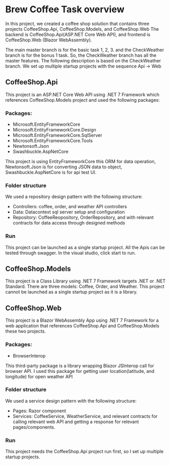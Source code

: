 # Brew Coffee Task overview
In this project, we created a coffee shop solution that contains three projects CoffeeShop.Api, CoffeeShop.Models, and CoffeeShop.Web
The backend is CoffeeShop.Api(ASP.NET Core Web API), and frontend is CoffeeShop.Web (Blazor WebAssembly).

The main master branch is for the basic task 1, 2, 3. and the CheckWeather branch is for the bonus 1 task. So, the CheckWeather branch has all the master features.
The following description is based on the CheckWeather branch. We set up multiple startup projects with the sequence Api -> Web

## CoffeeShop.Api
This project is an ASP.NET Core Web API using .NET 7 Framework which references CoffeeShop.Models project and used the following packages:

### Packages:
* Microsoft.EntityFrameworkCore
* Microsoft.EntityFrameworkCore.Design
* Microsoft.EntityFrameworkCore.SqlServer
* Microsoft.EntityFrameworkCore.Tools
* Newtonsoft.Json
* Swashbuckle.AspNetCore

This project is using EntityFrameworkCore this ORM for data operation, Newtonsoft.Json is for converting JSON data to object, Swashbuckle.AspNetCore is for api test UI.

### Folder structure
We used a repository design pattern with the following structure:
* Controllers: coffee, order, and weather API controllers
* Data: Datacontext sql server setup and configuration
* Repository: CoffeeReopository, OrderRepository, and with relevant contracts for data access through designed methods

### Run
This project can be launched as a single startup project. All the Apis can be tested through swagger.
In the visual studio, click start to run.

## CoffeeShop.Models
This project is a Class Library using .NET 7 Framework targets .NET or .NET Standard.
There are three models: Coffee, Order, and Weather. This project cannot be launched as a single startup project as it is a library.

## CoffeeShop.Web
This project is a Blazor WebAssembly App using .NET 7 Framework for a web application that references CoffeeShop.Api and CoffeeShop.Models these two projects.

### Packages:
* BrowserInterop

This third-party package is a library wrapping Blazor JSInterop call for browser API. I used this package for getting user location(latitude, and longitude) for open weather API

### Folder structure
We used a service design pattern with the following structure:
* Pages: Razor component
* Services: CoffeeService, WeatherService, and relevant contracts for calling relevant web API and getting a response for relevant pages/components.

### Run
This project needs the CoffeeShop.Api project run first, so I set up multiple startup projects.
